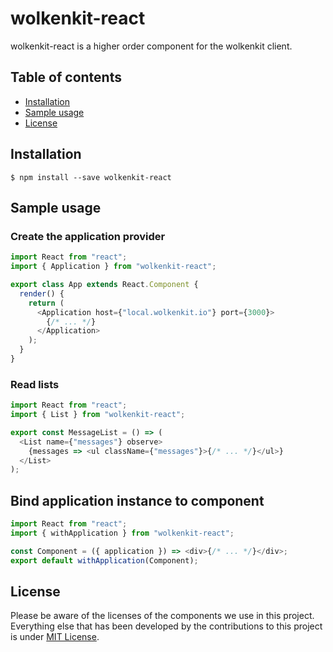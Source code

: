 # wolkenkit-react

wolkenkit-react is a higher order component for the wolkenkit client.

## Table of contents

<!-- toc -->

- [Installation](#installation)
- [Sample usage](#sample-usage)
- [License](#license)

<!-- tocstop -->

## Installation

```shell
$ npm install --save wolkenkit-react
```

## Sample usage

### Create the application provider

```js
import React from "react";
import { Application } from "wolkenkit-react";

export class App extends React.Component {
  render() {
    return (
      <Application host={"local.wolkenkit.io"} port={3000}>
        {/* ... */}
      </Application>
    );
  }
}
```

### Read lists

```js
import React from "react";
import { List } from "wolkenkit-react";

export const MessageList = () => (
  <List name={"messages"} observe>
    {messages => <ul className={"messages"}>{/* ... */}</ul>}
  </List>
);
```

## Bind application instance to component

```js
import React from "react";
import { withApplication } from "wolkenkit-react";

const Component = ({ application }) => <div>{/* ... */}</div>;
export default withApplication(Component);
```

## License

Please be aware of the licenses of the components we use in this project.
Everything else that has been developed by the contributions to this project is under [MIT License](LICENSE).
